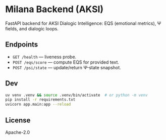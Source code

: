 # Milana Backend (AKSI)

FastAPI backend for AKSI Dialogic Intelligence: EQS (emotional metrics), Ψ fields, and dialogic loops.

## Endpoints
- `GET /health` — liveness probe.
- `POST /eqs/score` — compute EQS for provided text.
- `POST /psi/state` — update/return Ψ-state snapshot.

## Dev
```bash
uv venv .venv && source .venv/bin/activate  # or python -m venv
pip install -r requirements.txt
uvicorn app.main:app --reload
```

## License
Apache-2.0